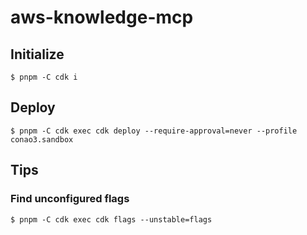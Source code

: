 # aws-knowledge-mcp

## Initialize

```
$ pnpm -C cdk i
```

## Deploy

```
$ pnpm -C cdk exec cdk deploy --require-approval=never --profile conao3.sandbox 
```

## Tips

### Find unconfigured flags

```
$ pnpm -C cdk exec cdk flags --unstable=flags
```
